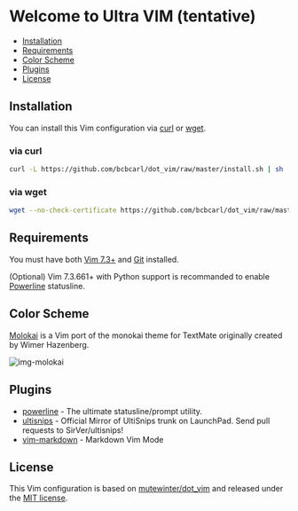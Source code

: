 # Welcome to Ultra VIM (tentative)
* [Installation](#installation)
* [Requirements](#requirements)
* [Color Scheme](#color-scheme)
* [Plugins](#plugins)
* [License](#license)

## Installation

You can install this Vim configuration via [curl](#via-curl) or [wget](#via-wget).

### via curl

```bash
curl -L https://github.com/bcbcarl/dot_vim/raw/master/install.sh | sh
```

### via wget

```bash
wget --no-check-certificate https://github.com/bcbcarl/dot_vim/raw/master/install.sh -O - | sh
```

## Requirements

You must have both [Vim 7.3+](http://www.vim.org/) and [Git](http://git-scm.com/) installed.

(Optional) Vim 7.3.661+ with Python support is recommanded to enable [Powerline](https://github.com/Lokaltog/powerline) statusline.

## Color Scheme

[Molokai](https://github.com/tomasr/molokai) is a Vim port of the monokai theme for TextMate originally created by Wimer Hazenberg.

![img-molokai](http://www.winterdom.com/weblog/content/binary/WindowsLiveWriter/MolokaiforVim_8602/molokai_original_small_3.png)

## Plugins

* [powerline](https://github.com/Lokaltog/powerline) - The ultimate statusline/prompt utility.
* [ultisnips](https://github.com/SirVer/ultisnips) - Official Mirror of UltiSnips trunk on LaunchPad. Send pull requests to SirVer/ultisnips!
* [vim-markdown](https://github.com/plasticboy/vim-markdown) - Markdown Vim Mode

## License

This Vim configuration is based on [mutewinter/dot_vim](https://github.com/mutewinter/dot_vim) and released under the [MIT license](LICENSE).
